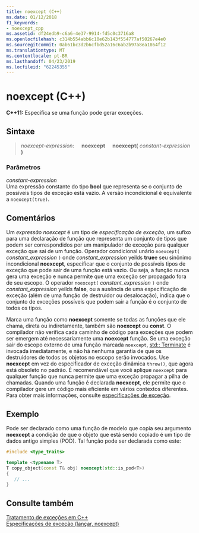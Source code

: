 ```yaml
---
title: noexcept (C++)
ms.date: 01/12/2018
f1_keywords:
- noexcept_cpp
ms.assetid: df24edb9-c6a6-4e37-9914-fd5c0c3716a8
ms.openlocfilehash: c314b554abb6c10e62b143f554777af50267e4e0
ms.sourcegitcommit: 0ab61bc3d2b6cfbd52a16c6ab2b97a8ea1864f12
ms.translationtype: MT
ms.contentlocale: pt-BR
ms.lasthandoff: 04/23/2019
ms.locfileid: "62245355"
---
```

# <a name="noexcept-c"></a>noexcept (C++)

**C++11:** Especifica se uma função pode gerar exceções.

## <a name="syntax"></a>Sintaxe

> *noexcept-expression*: &nbsp;&nbsp;&nbsp;&nbsp;**noexcept** &nbsp;&nbsp;&nbsp;&nbsp;**noexcept(** *constant-expression* **)**

### <a name="parameters"></a>Parâmetros

*constant-expression*<br/>
Uma expressão constante do tipo **bool** que representa se o conjunto de possíveis tipos de exceção está vazio. A versão incondicional é equivalente a `noexcept(true)`.

## <a name="remarks"></a>Comentários

Um *expressão noexcept* é um tipo de *especificação de exceção*, um sufixo para uma declaração de função que representa um conjunto de tipos que podem ser correspondidos por um manipulador de exceção para qualquer exceção que sai de um função. Operador condicional unário `noexcept(` *constant_expression* `)` onde *constant_expression* yeilds **true**e seu sinônimo incondicional **noexcept**, especificar que o conjunto de possíveis tipos de exceção que pode sair de uma função está vazio. Ou seja, a função nunca gera uma exceção e nunca permite que uma exceção ser propagado fora de seu escopo. O operador `noexcept(` *constant_expression* `)` onde *constant_expression* yeilds **false**, ou a ausência de uma especificação de exceção (além de uma função de destruidor ou desalocação), indica que o conjunto de exceções possíveis que podem sair a função é o conjunto de todos os tipos.

Marca uma função como **noexcept** somente se todas as funções que ele chama, direta ou indiretamente, também são **noexcept** ou **const**. O compilador não verifica cada caminho de código para exceções que podem ser emergem até necessariamente uma **noexcept** função. Se uma exceção sair do escopo externo de uma função marcada `noexcept`, [std:: Terminate](../standard-library/exception-functions.md#terminate) é invocada imediatamente, e não há nenhuma garantia de que os destruidores de todos os objetos no escopo serão invocados. Use **noexcept** em vez do especificador de exceção dinâmica `throw()`, que agora está obsoleto no padrão. É recomendável que você aplique `noexcept` para qualquer função que nunca permite que uma exceção propagar a pilha de chamadas. Quando uma função é declarada **noexcept**, ele permite que o compilador gere um código mais eficiente em vários contextos diferentes. Para obter mais informações, consulte [especificações de exceção](exception-specifications-throw-cpp.md).

## <a name="example"></a>Exemplo

Pode ser declarado como uma função de modelo que copia seu argumento **noexcept** a condição de que o objeto que está sendo copiado é um tipo de dados antigo simples (POD). Tal função pode ser declarada como este:

```cpp
#include <type_traits>

template <typename T>
T copy_object(const T& obj) noexcept(std::is_pod<T>)
{
   // ...
}
```

## <a name="see-also"></a>Consulte também

[Tratamento de exceções em C++](cpp-exception-handling.md)<br/>
[Especificações de exceção (lançar, noexcept)](exception-specifications-throw-cpp.md)